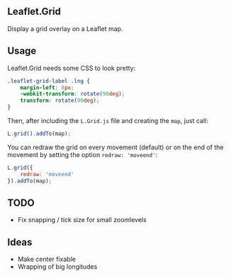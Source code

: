 Leaflet.Grid
------------

Display a grid overlay on a Leaflet map.

Usage
-----
Leaflet.Grid needs some CSS to look pretty:
```CSS
.leaflet-grid-label .lng {
	margin-left: 8px;
	-webkit-transform: rotate(90deg);
	transform: rotate(90deg);
}
```
Then, after including the `L.Grid.js` file and creating the `map`, just call:

```JavaScript
L.grid().addTo(map);
```

You can redraw the grid on every movement (default) or on the end of the movement by setting the option `redraw: 'moveend'`:

```JavaScript
L.grid({
	redraw: 'moveend'
}).addTo(map);
```

TODO
----
 - Fix snapping / tick size for small zoomlevels

Ideas
-----
 - Make center fixable
 - Wrapping of big longitudes


